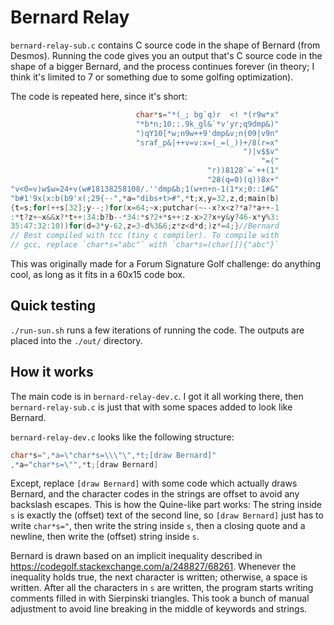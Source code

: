 # Bernard Relay

`bernard-relay-sub.c` contains C source code in the shape of Bernard (from Desmos). Running the code gives you an output that's C source code in the shape of a bigger Bernard, and the process continues forever (in theory; I think it's limited to 7 or something due to some golfing optimization).

The code is repeated here, since it's short:

```c
                            char*s="*(_; bg`q)r  <! *(r9w*x"
                            "*b*n;10::.9k_gl&`*v'yr;q9dmp&)"
                            ")qY10[*w;n9w++9'dmp&v;n(09|v9n"
                            "sraf_p&|++v=v:x=(_=(_))+/8(r=x"
                                                    ")|v$$v"
                                                        "=("
                                            "r))8128`=`++(1"
                                            "28(q=0)(q))8x+"
"v<0=v)w$w=24+v(w#18138258108/.''dmp&b;1(w+n+n-1(1*x;0::1#&"
"b#1'9x(x:b(b9'x(;29{--",*a="dibs+t>#",*t;x,y=32,z,d;main(b)
{t=s;for(++s[32];y--;)for(x=64;~x;putchar(~--x?x<z?*a?*a++-1
:*t?z+~x&&x?*t++:34:b?b--*34:*s?2+*s++:z-x>2?x+y&y?46-x*y%3:
35:47:32:10))for(d=3*y-62,z=3-d%3&6;z*z<d*d;)z*=4;}//Bernard
// Best compiled with tcc (tiny c compiler). To compile with
// gcc, replace `char*s="abc"` with `char*s=(char[]){"abc"}`
```

This was originally made for a Forum Signature Golf challenge: do anything cool, as long as it fits in a 60x15 code box.

## Quick testing

`./run-sun.sh` runs a few iterations of running the code. The outputs are placed into the `./out/` directory.

## How it works

The main code is in `bernard-relay-dev.c`. I got it all working there, then `bernard-relay-sub.c` is just that with some spaces added to look like Bernard.

`bernard-relay-dev.c` looks like the following structure:

```c
char*s=",*a=\"char*s=\\\"\",*t;[draw Bernard]"
,*a="char*s=\"",*t;[draw Bernard]
```

Except, replace `[draw Bernard]` with some code which actually draws Bernard, and the character codes in the strings are offset to avoid any backslash escapes. This is how the Quine-like part works: The string inside `s` is exactly the (offset) text of the second line, so `[draw Bernard]` just has to write `char*s="`, then write the string inside `s`, then a closing quote and a newline, then write the (offset) string inside `s`.

Bernard is drawn based on an implicit inequality described in <https://codegolf.stackexchange.com/a/248827/68261>. Whenever the inequality holds true, the next character is written; otherwise, a space is written. After all the characters in `s` are written, the program starts writing comments filled in with Sierpinski triangles. This took a bunch of manual adjustment to avoid line breaking in the middle of keywords and strings.
